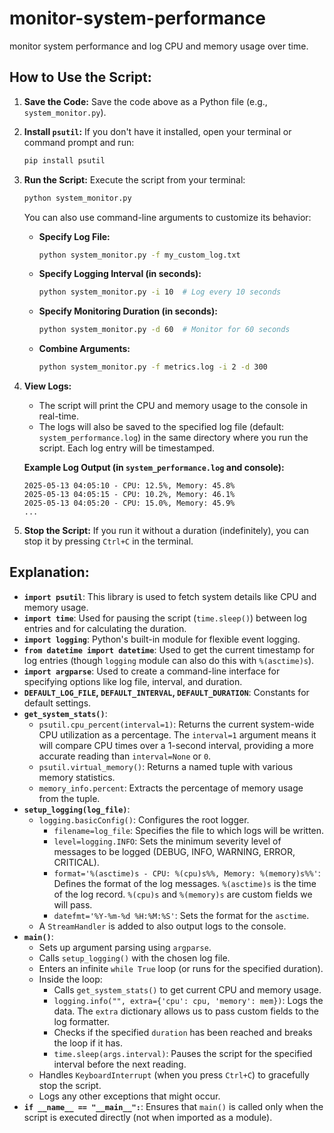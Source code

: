 # monitor-system-performance
monitor system performance and log CPU and memory usage over time.

## How to Use the Script:

1.  **Save the Code:** Save the code above as a Python file (e.g., `system_monitor.py`).
2.  **Install `psutil`:** If you don't have it installed, open your terminal or command prompt and run:
    ```bash
    pip install psutil
    ```
3.  **Run the Script:** Execute the script from your terminal:
    ```bash
    python system_monitor.py
    ```

    You can also use command-line arguments to customize its behavior:
    * **Specify Log File:**
        ```bash
        python system_monitor.py -f my_custom_log.txt
        ```
    * **Specify Logging Interval (in seconds):**
        ```bash
        python system_monitor.py -i 10  # Log every 10 seconds
        ```
    * **Specify Monitoring Duration (in seconds):**
        ```bash
        python system_monitor.py -d 60  # Monitor for 60 seconds
        ```
    * **Combine Arguments:**
        ```bash
        python system_monitor.py -f metrics.log -i 2 -d 300
        ```

4.  **View Logs:**
    * The script will print the CPU and memory usage to the console in real-time.
    * The logs will also be saved to the specified log file (default: `system_performance.log`) in the same directory where you run the script. Each log entry will be timestamped.

    **Example Log Output (in `system_performance.log` and console):**
    ```
    2025-05-13 04:05:10 - CPU: 12.5%, Memory: 45.8%
    2025-05-13 04:05:15 - CPU: 10.2%, Memory: 46.1%
    2025-05-13 04:05:20 - CPU: 15.0%, Memory: 45.9%
    ...
    ```

5.  **Stop the Script:** If you run it without a duration (indefinitely), you can stop it by pressing `Ctrl+C` in the terminal.

## Explanation:

* **`import psutil`**: This library is used to fetch system details like CPU and memory usage.
* **`import time`**: Used for pausing the script (`time.sleep()`) between log entries and for calculating the duration.
* **`import logging`**: Python's built-in module for flexible event logging.
* **`from datetime import datetime`**: Used to get the current timestamp for log entries (though `logging` module can also do this with `%(asctime)s`).
* **`import argparse`**: Used to create a command-line interface for specifying options like log file, interval, and duration.
* **`DEFAULT_LOG_FILE`, `DEFAULT_INTERVAL`, `DEFAULT_DURATION`**: Constants for default settings.
* **`get_system_stats()`**:
    * `psutil.cpu_percent(interval=1)`: Returns the current system-wide CPU utilization as a percentage. The `interval=1` argument means it will compare CPU times over a 1-second interval, providing a more accurate reading than `interval=None` or `0`.
    * `psutil.virtual_memory()`: Returns a named tuple with various memory statistics.
    * `memory_info.percent`: Extracts the percentage of memory usage from the tuple.
* **`setup_logging(log_file)`**:
    * `logging.basicConfig()`: Configures the root logger.
        * `filename=log_file`: Specifies the file to which logs will be written.
        * `level=logging.INFO`: Sets the minimum severity level of messages to be logged (DEBUG, INFO, WARNING, ERROR, CRITICAL).
        * `format='%(asctime)s - CPU: %(cpu)s%%, Memory: %(memory)s%%'`: Defines the format of the log messages. `%(asctime)s` is the time of the log record. `%(cpu)s` and `%(memory)s` are custom fields we will pass.
        * `datefmt='%Y-%m-%d %H:%M:%S'`: Sets the format for the `asctime`.
    * A `StreamHandler` is added to also output logs to the console.
* **`main()`**:
    * Sets up argument parsing using `argparse`.
    * Calls `setup_logging()` with the chosen log file.
    * Enters an infinite `while True` loop (or runs for the specified duration).
    * Inside the loop:
        * Calls `get_system_stats()` to get current CPU and memory usage.
        * `logging.info("", extra={'cpu': cpu, 'memory': mem})`: Logs the data. The `extra` dictionary allows us to pass custom fields to the log formatter.
        * Checks if the specified `duration` has been reached and breaks the loop if it has.
        * `time.sleep(args.interval)`: Pauses the script for the specified interval before the next reading.
    * Handles `KeyboardInterrupt` (when you press `Ctrl+C`) to gracefully stop the script.
    * Logs any other exceptions that might occur.
* **`if __name__ == "__main__":`**: Ensures that `main()` is called only when the script is executed directly (not when imported as a module).